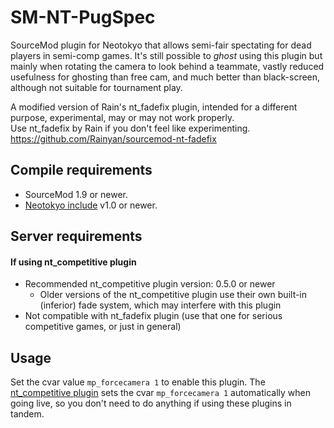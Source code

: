 # SM-NT-PugSpec

SourceMod plugin for Neotokyo that allows semi-fair spectating for dead players in semi-comp games. It's still possible to *ghost* using this plugin but mainly when rotating the camera to look behind a teammate, vastly reduced usefulness for ghosting than free cam, and much better than black-screen, although not suitable for tournament play.  

A modified version of Rain's nt_fadefix plugin, intended for a different purpose, experimental, may or may not work properly.  
Use nt_fadefix by Rain if you don't feel like experimenting.  
https://github.com/Rainyan/sourcemod-nt-fadefix  

## Compile requirements
* SourceMod 1.9 or newer.
* [Neotokyo include](https://github.com/softashell/sourcemod-nt-include) v1.0 or newer.

## Server requirements
#### If using nt_competitive plugin
* Recommended nt_competitive plugin version: 0.5.0 or newer
  * Older versions of the nt_competitive plugin use their own built-in (inferior) fade system, which may interfere with this plugin
* Not compatible with nt_fadefix plugin (use that one for serious competitive games, or just in general)

## Usage
Set the cvar value `mp_forcecamera 1` to enable this plugin. The [nt_competitive plugin](https://github.com/Rainyan/sourcemod-nt-competitive) sets the cvar `mp_forcecamera 1` automatically when going live, so you don't need to do anything if using these plugins in tandem.
